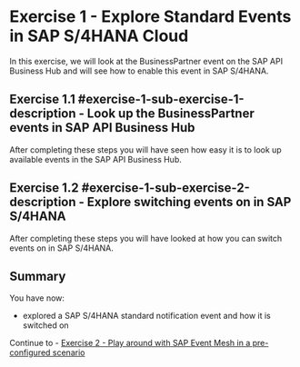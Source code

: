 # Exercise 1 - Explore Standard Events in SAP S/4HANA Cloud

In this exercise, we will look at the BusinessPartner event on the SAP API Business Hub and will see how to enable this event in SAP S/4HANA. 

## Exercise 1.1 #exercise-1-sub-exercise-1-description - Look up the BusinessPartner events in SAP API Business Hub

After completing these steps you will have seen how easy it is to look up available events in the SAP API Business Hub.

## Exercise 1.2 #exercise-1-sub-exercise-2-description - Explore switching events on in SAP S/4HANA

After completing these steps you will have looked at how you can switch events on in SAP S/4HANA.

## Summary

You have now:

- explored a SAP S/4HANA standard notification event and how it is switched on

Continue to - [Exercise 2 - Play around with SAP Event Mesh in a pre-configured scenario](../ex2/README.md)

